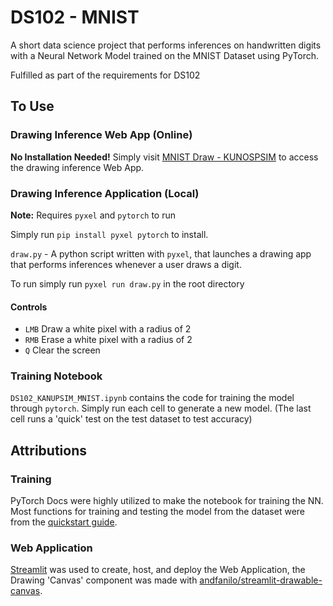 # DS102 - MNIST

A short data science project that performs inferences on handwritten digits with a Neural Network Model trained on the MNIST Dataset using PyTorch.

Fulfilled as part of the requirements for DS102

## To Use

### Drawing Inference Web App (Online)

**No Installation Needed!** Simply visit [MNIST Draw - KUNOSPSIM](https://kunopsim.streamlit.app/) to access the drawing inference Web App.

### Drawing Inference Application (Local)

**Note:** Requires `pyxel` and `pytorch` to run

Simply run `pip install pyxel pytorch` to install.

`draw.py` - A python script written with `pyxel`, that launches a drawing app that performs inferences whenever a user draws a digit.

To run simply run `pyxel run draw.py` in the root directory

#### Controls

- `LMB` Draw a white pixel with a radius of 2
- `RMB` Erase a white pixel with a radius of 2
- `Q` Clear the screen

### Training Notebook

`DS102_KANUPSIM_MNIST.ipynb` contains the code for training the model through `pytorch`. Simply run each cell to generate a new model. (The last cell runs a 'quick' test on the test dataset to test accuracy)

## Attributions

### Training

PyTorch Docs were highly utilized to make the notebook for training the NN. Most functions for training and testing the model from the dataset were from the [quickstart guide](https://pytorch.org/tutorials/beginner/basics/quickstart_tutorial.html).

### Web Application

[Streamlit](https://streamlit.io/) was used to create, host, and deploy the Web Application, the Drawing 'Canvas' component was made with [andfanilo/streamlit-drawable-canvas](https://github.com/andfanilo/streamlit-drawable-canvas).
